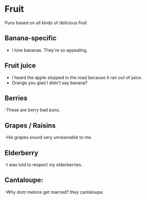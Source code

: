 # Fruit
Puns based on all kinds of delicious fruit

## Banana-specific
- I love bananas. They're so appealing.

## Fruit juice
- I heard the apple stopped in the road because it ran out of juice.
- Orange you glad I didn't say banana?

## Berries
-These are berry bad puns.

## Grapes / Raisins
-His grapes sound very unraisinable to me.

## Elderberry
-I was told to respect my elderberries.

## Cantaloupe:
-Why dont melons get married? they cantaloupe.
